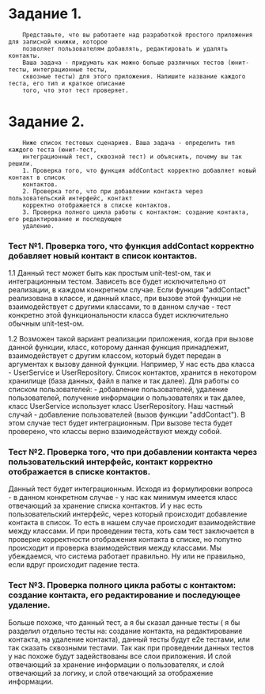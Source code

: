 # Задание 1.

```
    Представьте, что вы работаете над разработкой простого приложения для записной книжки, которое 
    позволяет пользователям добавлять, редактировать и удалять контакты.
    Ваша задача - придумать как можно больше различных тестов (юнит-тесты, интеграционные тесты, 
    сквозные тесты) для этого приложения. Напишите название каждого теста, его тип и краткое описание 
    того, что этот тест проверяет.  
```


# Задание 2. 

``` 
    Ниже список тестовых сценариев. Ваша задача - определить тип каждого теста (юнит-тест, 
    интеграционный тест, сквозной тест) и объяснить, почему вы так решили. 
    1. Проверка того, что функция addContact корректно добавляет новый контакт в список 
    контактов.
    2. Проверка того, что при добавлении контакта через пользовательский интерфейс, контакт 
    корректно отображается в списке контактов.
    3. Проверка полного цикла работы с контактом: создание контакта, его редактирование и последующее 
    удаление.
```

### Тест №1. Проверка того, что функция addContact корректно добавляет новый контакт в список контактов.

1.1 Данный тест может быть как простым unit-test-ом, так и интеграционным тестом. Зависеть все будет исключительно от реализации, в каждом конкретном случае. Если функция "addContact" реализована в классе, и данный класс, при вызове этой функции не взаимодействует с другими классами, то в данном случае - тест конкретно этой функциональности класса будет исключительно обычным unit-test-ом.

1.2 Возможен такой вариант реализации приложения, когда при вызове данной функции, класс, которому данная функция принадлежит, взаимодействует с другим классом, который будет передан в аргументах к вызову данной функции. 
Например, У нас есть два класса - UserService и UserRepository.
Список контактов, хранится в некотором хранилище (база данных, файл в папке и так далее).
Для работы со списком пользователей: - добавление пользователей, удаление пользователей, получение информации о пользователях и так далее, класс UserService использует класс UserRepository. 
Наш частный случай - добавление пользователей (вызов функции "addContact"). В этом случае тест будет интеграционным. При вызове теста будет проверено, что классы верно взаимодействуют между собой.


### Тест №2. Проверка того, что при добавлении контакта через пользовательский интерфейс, контакт корректно отображается в списке контактов.


Данный тест будет интеграционным. 
Исходя из формулировки вопроса - в данном конкретном случае - у нас как минимум имеется класс отвечающий за хранение списка контактов. И у нас есть пользовательский интерфейс, через который происходит добавление
контакта в список. То есть в нашем случае происходит взаимодействие между классами. И при проведении теста, хоть сам тест заключается в проверке корректности отображения контакта в списке, но попутно происходит и 
проверка взаимодействия между классами. Мы убеждаемся, что система работает правильно. Ну или не правильно, если вдруг происходит падение теста.


### Тест №3. Проверка полного цикла работы с контактом: создание контакта, его редактирование и последующее удаление.


Больше похоже, что данный тест, а я бы сказал данные тесты ( я бы разделил отдельно тесты на: создание контакта, на редактирование контакта, на удаление контакта), данный тесты будут е2е тестами, или так сказать сквозными тестами. Так как при проведении данных тестов у нас похоже будут задействованы все слои приложения. И слой отвечающий за хранение информации о пользователях, и слой отвечающий за логику, и слой отвечающий за отображение информации. 